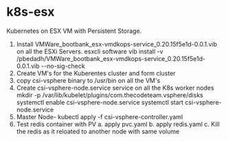# k8s-esx
Kubernetes on ESX VM with Persistent Storage.

1. Install VMWare_bootbank_esx-vmdkops-service_0.20.15f5e1d-0.0.1.vib on all the ESXi Servers.
esxcli software vib install -v /pbedadh/VMWare_bootbank_esx-vmdkops-service_0.20.15f5e1d-0.0.1.vib --no-sig-check
2. Create VM's for the Kuberentes cluster and form cluster
3. copy csi-vsphere binary to /usr/bin on all the VM's
4. Create csi-vsphere-node.service service on all the K8s worker nodes
     mkdir -p /var/lib/kubelet/plugins/com.thecodeteam.vsphere/disks
     systemctl enable csi-vsphere-node.service
     systemctl start csi-vsphere-node.service 
5. Master Node-
     kubectl apply -f csi-vsphere-controller.yaml
6. Test redis container with PV
   a. apply pvc.yaml
   b. apply redis.yaml
   c. Kill the redis as it reloated to another node with same volume
